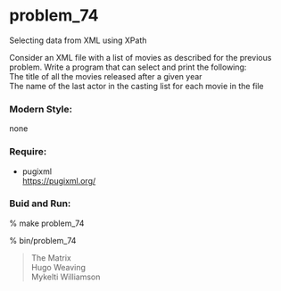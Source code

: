 problem_74
===============

Selecting data from XML using XPath  

Consider an XML file with a list of movies as described for the previous problem. Write a program that can select and print the following:  
The title of all the movies released after a given year  
The name of the last actor in the casting list for each movie in the file


### Modern Style:  
none

### Require:  
- pugixml  
https://pugixml.org/ 

### Buid and Run:  
% make  problem_74 

% bin/problem_74 
> The Matrix  
> Hugo Weaving  
> Mykelti Williamson  
